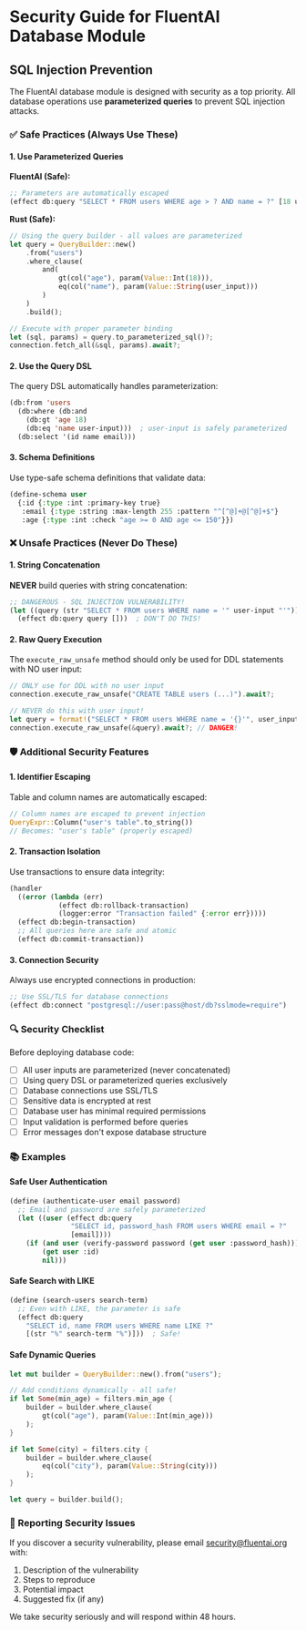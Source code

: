 # Security Guide for FluentAI Database Module

## SQL Injection Prevention

The FluentAI database module is designed with security as a top priority. All database operations use **parameterized queries** to prevent SQL injection attacks.

### ✅ Safe Practices (Always Use These)

#### 1. Use Parameterized Queries

**FluentAI (Safe):**
```lisp
;; Parameters are automatically escaped
(effect db:query "SELECT * FROM users WHERE age > ? AND name = ?" [18 user-input])
```

**Rust (Safe):**
```rust
// Using the query builder - all values are parameterized
let query = QueryBuilder::new()
    .from("users")
    .where_clause(
        and(
            gt(col("age"), param(Value::Int(18))),
            eq(col("name"), param(Value::String(user_input)))
        )
    )
    .build();

// Execute with proper parameter binding
let (sql, params) = query.to_parameterized_sql()?;
connection.fetch_all(&sql, params).await?;
```

#### 2. Use the Query DSL

The query DSL automatically handles parameterization:

```lisp
(db:from 'users
  (db:where (db:and 
    (db:gt 'age 18)
    (db:eq 'name user-input)))  ; user-input is safely parameterized
  (db:select '(id name email)))
```

#### 3. Schema Definitions

Use type-safe schema definitions that validate data:

```lisp
(define-schema user
  {:id {:type :int :primary-key true}
   :email {:type :string :max-length 255 :pattern "^[^@]+@[^@]+$"}
   :age {:type :int :check "age >= 0 AND age <= 150"}})
```

### ❌ Unsafe Practices (Never Do These)

#### 1. String Concatenation

**NEVER** build queries with string concatenation:

```lisp
;; DANGEROUS - SQL INJECTION VULNERABILITY!
(let ((query (str "SELECT * FROM users WHERE name = '" user-input "'")))
  (effect db:query query []))  ; DON'T DO THIS!
```

#### 2. Raw Query Execution

The `execute_raw_unsafe` method should only be used for DDL statements with NO user input:

```rust
// ONLY use for DDL with no user input
connection.execute_raw_unsafe("CREATE TABLE users (...)").await?;

// NEVER do this with user input!
let query = format!("SELECT * FROM users WHERE name = '{}'", user_input);
connection.execute_raw_unsafe(&query).await?; // DANGER!
```

### 🛡️ Additional Security Features

#### 1. Identifier Escaping

Table and column names are automatically escaped:

```rust
// Column names are escaped to prevent injection
QueryExpr::Column("user's table".to_string())
// Becomes: "user's table" (properly escaped)
```

#### 2. Transaction Isolation

Use transactions to ensure data integrity:

```lisp
(handler
  ((error (lambda (err)
            (effect db:rollback-transaction)
            (logger:error "Transaction failed" {:error err}))))
  (effect db:begin-transaction)
  ;; All queries here are safe and atomic
  (effect db:commit-transaction))
```

#### 3. Connection Security

Always use encrypted connections in production:

```lisp
;; Use SSL/TLS for database connections
(effect db:connect "postgresql://user:pass@host/db?sslmode=require")
```

### 🔍 Security Checklist

Before deploying database code:

- [ ] All user inputs are parameterized (never concatenated)
- [ ] Using query DSL or parameterized queries exclusively
- [ ] Database connections use SSL/TLS
- [ ] Sensitive data is encrypted at rest
- [ ] Database user has minimal required permissions
- [ ] Input validation is performed before queries
- [ ] Error messages don't expose database structure

### 📚 Examples

#### Safe User Authentication

```lisp
(define (authenticate-user email password)
  ;; Email and password are safely parameterized
  (let ((user (effect db:query 
               "SELECT id, password_hash FROM users WHERE email = ?"
               [email])))
    (if (and user (verify-password password (get user :password_hash)))
        (get user :id)
        nil)))
```

#### Safe Search with LIKE

```lisp
(define (search-users search-term)
  ;; Even with LIKE, the parameter is safe
  (effect db:query 
    "SELECT id, name FROM users WHERE name LIKE ?"
    [(str "%" search-term "%")]))  ; Safe!
```

#### Safe Dynamic Queries

```rust
let mut builder = QueryBuilder::new().from("users");

// Add conditions dynamically - all safe!
if let Some(min_age) = filters.min_age {
    builder = builder.where_clause(
        gt(col("age"), param(Value::Int(min_age)))
    );
}

if let Some(city) = filters.city {
    builder = builder.where_clause(
        eq(col("city"), param(Value::String(city)))
    );
}

let query = builder.build();
```

### 🚨 Reporting Security Issues

If you discover a security vulnerability, please email security@fluentai.org with:

1. Description of the vulnerability
2. Steps to reproduce
3. Potential impact
4. Suggested fix (if any)

We take security seriously and will respond within 48 hours.